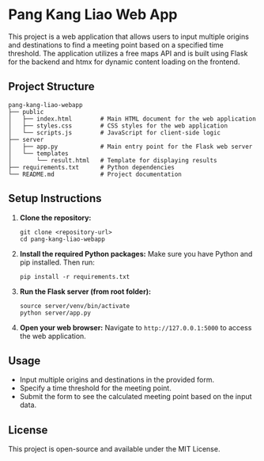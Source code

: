 # Pang Kang Liao Web App

This project is a web application that allows users to input multiple origins and destinations to find a meeting point based on a specified time threshold. The application utilizes a free maps API and is built using Flask for the backend and htmx for dynamic content loading on the frontend.

## Project Structure

```
pang-kang-liao-webapp
├── public
│   ├── index.html        # Main HTML document for the web application
│   ├── styles.css        # CSS styles for the web application
│   └── scripts.js        # JavaScript for client-side logic
├── server
│   ├── app.py            # Main entry point for the Flask web server
│   └── templates
│       └── result.html   # Template for displaying results
├── requirements.txt      # Python dependencies
└── README.md             # Project documentation
```

## Setup Instructions

1. **Clone the repository:**
   ```
   git clone <repository-url>
   cd pang-kang-liao-webapp
   ```

2. **Install the required Python packages:**
   Make sure you have Python and pip installed. Then run:
   ```
   pip install -r requirements.txt
   ```

3. **Run the Flask server (from root folder):**
   ```
   source server/venv/bin/activate
   python server/app.py
   ```

4. **Open your web browser:**
   Navigate to `http://127.0.0.1:5000` to access the web application.

## Usage

- Input multiple origins and destinations in the provided form.
- Specify a time threshold for the meeting point.
- Submit the form to see the calculated meeting point based on the input data.

## License

This project is open-source and available under the MIT License.